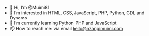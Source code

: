 - 👋 Hi, I’m @Muimi81
- 👀 I’m interested in HTML, CSS, JavaScript, PHP, Python, GDL and Dynamo
- 🌱 I’m currently learning Python, PHP and JavaScript
- 📫 How to reach me: via email hello@nzangimuimi.com

<!---
Muimi81/Muimi81 is a ✨ special ✨ repository because its `README.md` (this file) appears on your GitHub profile.
You can click the Preview link to take a look at your changes.
--->
